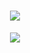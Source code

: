 <h1 align="center">
  <a href="https://git.io/typing-svg">
    <img src=https://readme-typing-svg.herokuapp.com?color=F7A410&background=FF222200&center=true&vCenter=true&lines=Hi!+Soy+Elena;Bi%C3%B3loga+;en+proceso+de+ser+programadora)](https://git.io/typing-svg)></a>
</h1>
<p align="center">
  <img src="https://github.githubassets.com/images/mona-whisper.gif">
</p>

<!--
**ElenaDelLla/ElenaDelLla** is a ✨ _special_ ✨ repository because its `README.md` (this file) appears on your GitHub profile.

Here are some ideas to get you started:

- 🔭 I’m currently working on ...
- 🌱 I’m currently learning ...
- 👯 I’m looking to collaborate on ...
- 🤔 I’m looking for help with ...
- 💬 Ask me about ...
- 📫 How to reach me: ...
- 😄 Pronouns: ...
- ⚡ Fun fact: ...
-->

